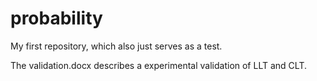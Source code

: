 # probability
My first repository, which also just serves as a test. 

The validation.docx describes a experimental validation of LLT and CLT. 
